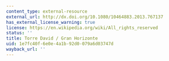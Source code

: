 ```yaml
---
content_type: external-resource
external_url: http://dx.doi.org/10.1080/10464883.2013.767137
has_external_license_warning: true
license: https://en.wikipedia.org/wiki/All_rights_reserved
status: ''
title: Torre David / Gran Horizonte
uid: 1e7fc40f-6e0e-4a1b-92d0-079a6d03747d
wayback_url: ''
---
```

